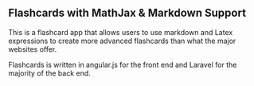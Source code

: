 ## Flashcards with MathJax & Markdown Support

This is a flashcard app that allows users to use markdown and Latex expressions to create more advanced flashcards than what the major websites offer.

Flashcards is written in angular.js for the front end and Laravel for the majority of the back end.
